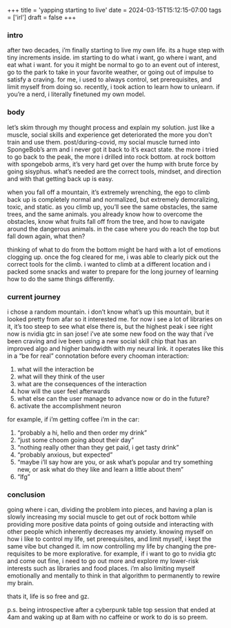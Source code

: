 +++
title = 'yapping starting to live'
date = 2024-03-15T15:12:15-07:00
tags = ['irl']
draft = false
+++

### intro

after two decades, i’m finally starting to live my own life. its a huge step with tiny increments inside. im starting to do what i want, go where i want, and eat what i want. for you it might be normal to go to an event out of interest, go to the park to take in your favorite weather, or going out of impulse to satisfy a craving. for me, i used to always control, set prerequisites, and limit myself from doing so. recently, i took action to learn how to unlearn. if you’re a nerd, i literally finetuned my own model.

### body

let’s skim through my thought process and explain my solution. just like a muscle, social skills and experience get deteriorated the more you don’t train and use them. post/during-covid, my social muscle turned into SpongeBob’s arm and i never got it back to it’s exact state. the more i tried to go back to the peak, the more i drilled into rock bottom. at rock bottom with spongebob arms, it’s very hard get over the hump with brute force by going sisyphus. what’s needed are the correct tools, mindset, and direction and with that getting back up is easy.

when you fall off a mountain, it’s extremely wrenching, the ego to climb back up is completely normal and normalized, but extremely demoralizing, toxic, and static. as you climb up, you’ll see the same obstacles, the same trees, and the same animals. you already know how to overcome the obstacles, know what fruits fall off from the tree, and how to navigate around the dangerous animals. in the case where you do reach the top but fall down again, what then?

thinking of what to do from the bottom might be hard with a lot of emotions clogging up. once the fog cleared for me, i was able to clearly pick out the correct tools for the climb. i wanted to climb at a different location and i packed some snacks and water to prepare for the long journey of learning how to do the same things differently.

### current journey

i chose a random mountain. i don’t know what’s up this mountain, but it looked pretty from afar so it interested me. for now i see a lot of libraries on it, it’s too steep to see what else there is, but the highest peak i see right now is nvidia gtc in san jose! i’ve ate some new food on the way that i’ve been craving and ive been using a new social skill chip that has an improved algo and higher bandwidth with my neural link. it operates like this in a “be for real” connotation before every chooman interaction:

1. what will the interaction be
2. what will they think of the user
3. what are the consequences of the interaction
4. how will the user feel afterwards
5. what else can the user manage to advance now or do in the future?
6. activate the accomplishment neuron

for example, if i’m getting coffee i’m in the car:

1. “probably a hi, hello and then order my drink”
2. “just some choom going about their day”
3. “nothing really other than they get paid, i get tasty drink”
4. “probably anxious, but expected”
5. “maybe i’ll say how are you, or ask what’s popular and try something new, or ask what do they like and learn a little about them”
6. “lfg”

### conclusion

going where i can, dividing the problem into pieces, and having a plan is slowly increasing my social muscle to get out of rock bottom while providing more positive data points of going outside and interacting with other people which inherently decreases my anxiety. knowing myself on how i like to control my life, set prerequisites, and limit myself, i kept the same vibe but changed it. im now controlling my life by changing the pre-requisites to be more explorative. for example, if i want to go to nvidia gtc and come out fine, i need to go out more and explore my lower-risk interests such as libraries and food places. i’m also limiting myself emotionally and mentally to think in that algorithm to permanently to rewire my brain.

thats it, life is so free and gz.

p.s. being introspective after a cyberpunk table top session that ended at 4am and waking up at 8am with no caffeine or work to do is so preem.
